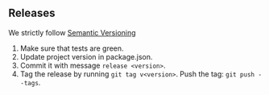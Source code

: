 ## Releases

We strictly follow [Semantic Versioning](http://semver.org/)

1. Make sure that tests are green.
2. Update project version in package.json.
3. Commit it with message `release <version>`.
4. Tag the release by running `git tag v<version>`. Push the tag: `git push --tags`.
